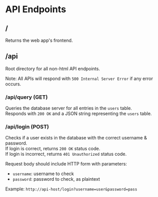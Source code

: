 
# API Endpoints

## /

Returns the web app's frontend.

## /api

Root directory for all non-html API endpoints.  

Note: All APIs will respond with `500 Internal Server Error` if any error occurs.  

### /api/query (GET)

Queries the database server for all entries in the `users` table.  
Responds with `200 OK` and a JSON string representing the `users` table.  

### /api/login (POST)

Checks if a user exists in the database with the correct username & password.  
If login is correct, returns `200 OK` status code.  
If login is incorrect, returns `401 Unauthorized` status code.  

Request body should include HTTP form with parameters:
- `username`: username to check
- `password`: password to check, as plaintext

Example: `http://api-host/login?username=user&password=pass`
